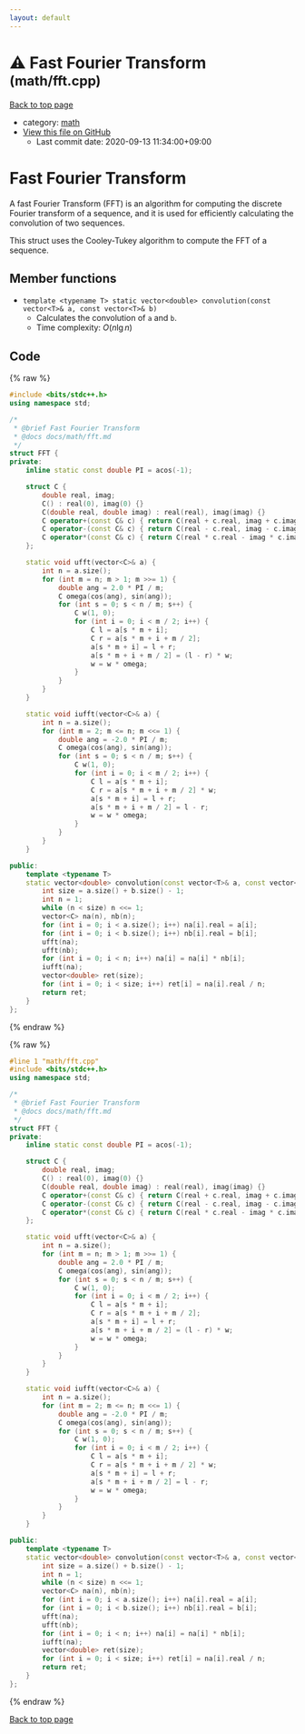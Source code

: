 ```yaml
---
layout: default
---
```


<!-- mathjax config similar to math.stackexchange -->
<script type="text/javascript" async
  src="https://cdnjs.cloudflare.com/ajax/libs/mathjax/2.7.5/MathJax.js?config=TeX-MML-AM_CHTML">
</script>
<script type="text/x-mathjax-config">
  MathJax.Hub.Config({
    TeX: { equationNumbers: { autoNumber: "AMS" }},
    tex2jax: {
      inlineMath: [ ['$','$'] ],
      processEscapes: true
    },
    "HTML-CSS": { matchFontHeight: false },
    displayAlign: "left",
    displayIndent: "2em"
  });
</script>

<script type="text/javascript" src="https://cdnjs.cloudflare.com/ajax/libs/jquery/3.4.1/jquery.min.js"></script>
<script src="https://cdn.jsdelivr.net/npm/jquery-balloon-js@1.1.2/jquery.balloon.min.js" integrity="sha256-ZEYs9VrgAeNuPvs15E39OsyOJaIkXEEt10fzxJ20+2I=" crossorigin="anonymous"></script>
<script type="text/javascript" src="../../assets/js/copy-button.js"></script>
<link rel="stylesheet" href="../../assets/css/copy-button.css" />


# :warning: Fast Fourier Transform <small>(math/fft.cpp)</small>

<a href="../../index.html">Back to top page</a>

* category: <a href="../../index.html#7e676e9e663beb40fd133f5ee24487c2">math</a>
* <a href="{{ site.github.repository_url }}/blob/master/math/fft.cpp">View this file on GitHub</a>
    - Last commit date: 2020-09-13 11:34:00+09:00




# Fast Fourier Transform

A fast Fourier Transform (FFT) is an algorithm for computing the discrete Fourier transform of a sequence, and it is used for efficiently calculating the convolution of two sequences.

This struct uses the Cooley-Tukey algorithm to compute the FFT of a sequence.

## Member functions

- `template <typename T> static vector<double> convolution(const vector<T>& a, const vector<T>& b)`
    - Calculates the convolution of `a` and `b`.
    - Time complexity: $O(n\lg n)$

## Code

<a id="unbundled"></a>
{% raw %}
```cpp
#include <bits/stdc++.h>
using namespace std;

/*
 * @brief Fast Fourier Transform
 * @docs docs/math/fft.md
 */
struct FFT {
private:
    inline static const double PI = acos(-1);

    struct C {
        double real, imag;
        C() : real(0), imag(0) {}
        C(double real, double imag) : real(real), imag(imag) {}
        C operator+(const C& c) { return C(real + c.real, imag + c.imag); }
        C operator-(const C& c) { return C(real - c.real, imag - c.imag); }
        C operator*(const C& c) { return C(real * c.real - imag * c.imag, real * c.imag + imag * c.real); }
    };

    static void ufft(vector<C>& a) {
        int n = a.size();
        for (int m = n; m > 1; m >>= 1) {
            double ang = 2.0 * PI / m;
            C omega(cos(ang), sin(ang));
            for (int s = 0; s < n / m; s++) {
                C w(1, 0);
                for (int i = 0; i < m / 2; i++) {
                    C l = a[s * m + i];
                    C r = a[s * m + i + m / 2];
                    a[s * m + i] = l + r;
                    a[s * m + i + m / 2] = (l - r) * w;
                    w = w * omega;
                }
            }
        }
    }

    static void iufft(vector<C>& a) {
        int n = a.size();
        for (int m = 2; m <= n; m <<= 1) {
            double ang = -2.0 * PI / m;
            C omega(cos(ang), sin(ang));
            for (int s = 0; s < n / m; s++) {
                C w(1, 0);
                for (int i = 0; i < m / 2; i++) {
                    C l = a[s * m + i];
                    C r = a[s * m + i + m / 2] * w;
                    a[s * m + i] = l + r;
                    a[s * m + i + m / 2] = l - r;
                    w = w * omega;
                }
            }
        }
    }

public:
    template <typename T>
    static vector<double> convolution(const vector<T>& a, const vector<T>& b) {
        int size = a.size() + b.size() - 1;
        int n = 1;
        while (n < size) n <<= 1;
        vector<C> na(n), nb(n);
        for (int i = 0; i < a.size(); i++) na[i].real = a[i];
        for (int i = 0; i < b.size(); i++) nb[i].real = b[i];
        ufft(na);
        ufft(nb);
        for (int i = 0; i < n; i++) na[i] = na[i] * nb[i];
        iufft(na);
        vector<double> ret(size);
        for (int i = 0; i < size; i++) ret[i] = na[i].real / n;
        return ret;
    }
};
```
{% endraw %}

<a id="bundled"></a>
{% raw %}
```cpp
#line 1 "math/fft.cpp"
#include <bits/stdc++.h>
using namespace std;

/*
 * @brief Fast Fourier Transform
 * @docs docs/math/fft.md
 */
struct FFT {
private:
    inline static const double PI = acos(-1);

    struct C {
        double real, imag;
        C() : real(0), imag(0) {}
        C(double real, double imag) : real(real), imag(imag) {}
        C operator+(const C& c) { return C(real + c.real, imag + c.imag); }
        C operator-(const C& c) { return C(real - c.real, imag - c.imag); }
        C operator*(const C& c) { return C(real * c.real - imag * c.imag, real * c.imag + imag * c.real); }
    };

    static void ufft(vector<C>& a) {
        int n = a.size();
        for (int m = n; m > 1; m >>= 1) {
            double ang = 2.0 * PI / m;
            C omega(cos(ang), sin(ang));
            for (int s = 0; s < n / m; s++) {
                C w(1, 0);
                for (int i = 0; i < m / 2; i++) {
                    C l = a[s * m + i];
                    C r = a[s * m + i + m / 2];
                    a[s * m + i] = l + r;
                    a[s * m + i + m / 2] = (l - r) * w;
                    w = w * omega;
                }
            }
        }
    }

    static void iufft(vector<C>& a) {
        int n = a.size();
        for (int m = 2; m <= n; m <<= 1) {
            double ang = -2.0 * PI / m;
            C omega(cos(ang), sin(ang));
            for (int s = 0; s < n / m; s++) {
                C w(1, 0);
                for (int i = 0; i < m / 2; i++) {
                    C l = a[s * m + i];
                    C r = a[s * m + i + m / 2] * w;
                    a[s * m + i] = l + r;
                    a[s * m + i + m / 2] = l - r;
                    w = w * omega;
                }
            }
        }
    }

public:
    template <typename T>
    static vector<double> convolution(const vector<T>& a, const vector<T>& b) {
        int size = a.size() + b.size() - 1;
        int n = 1;
        while (n < size) n <<= 1;
        vector<C> na(n), nb(n);
        for (int i = 0; i < a.size(); i++) na[i].real = a[i];
        for (int i = 0; i < b.size(); i++) nb[i].real = b[i];
        ufft(na);
        ufft(nb);
        for (int i = 0; i < n; i++) na[i] = na[i] * nb[i];
        iufft(na);
        vector<double> ret(size);
        for (int i = 0; i < size; i++) ret[i] = na[i].real / n;
        return ret;
    }
};

```
{% endraw %}

<a href="../../index.html">Back to top page</a>

